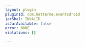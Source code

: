```yaml
---
layout: plugin
pluginId: com.betterme.eventsdroid
jarSha1: INVALID
isJarAvailable: false
error: NONE
violations: []

---
```

